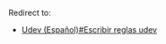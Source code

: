 Redirect to:

*   [Udev (Español)#Escribir reglas udev](/index.php?title=Udev_(Espa%C3%B1ol)&redirect=no#Escribir_reglas_udev "Udev (Español)")